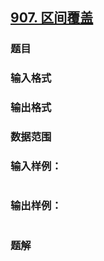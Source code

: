 ## [907. 区间覆盖](https://www.acwing.com/problem/content/solution/909/1/)

### 题目

### 输入格式

### 输出格式

### 数据范围

### 输入样例：

```

```

### 输出样例：

```

```

### 题解
